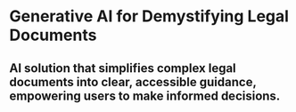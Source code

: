 # Generative AI for Demystifying Legal Documents

##  AI solution that simplifies complex legal documents into clear, accessible guidance, empowering users to make informed decisions.
